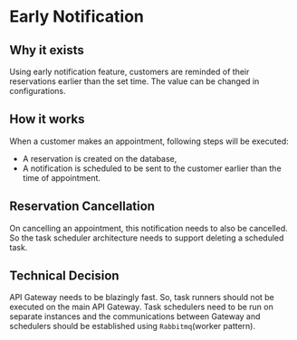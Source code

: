 # Early Notification

## Why it exists
Using early notification feature, customers are reminded of their reservations earlier than the set time. The value can be changed in configurations.

## How it works
When a customer makes an appointment, following steps will be executed:
- A reservation is created on the database,
- A notification is scheduled to be sent to the customer earlier than the time of appointment.

## Reservation Cancellation
On cancelling an appointment, this notification needs to also be cancelled. So the task scheduler architecture needs to support deleting a scheduled task.

## Technical Decision

API Gateway needs to be blazingly fast. So, task runners should not be executed on the main API Gateway. Task schedulers need to be run on separate instances and the communications between Gateway and schedulers should be established using `Rabbitmq`(worker pattern).

